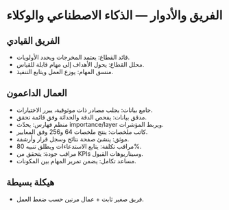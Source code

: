 # الفريق والأدوار — الذكاء الاصطناعي والوكلاء

## الفريق القيادي
- قائد القطاع: يعتمد المخرجات ويحدد الأولويات.
- محلل القطاع: يحول الأهداف إلى مهام قابلة للقياس.
- منسق المهام: يوزع العمل ويتابع التنفيذ.

## العمال الداعمون
- جامع بيانات: يجلب مصادر ذات موثوقية، يبرر الاختيارات.
- مدقق بيانات: يفحص الدقة والحداثة وفق قائمة تحقق.
- منظم فهارس: يحدّث importance/layer ويربط المؤشرات.
- كاتب ملخصات: ينتج ملخصات 64 و256 وفق المعايير.
- موثق: ينشئ صفحة نتائج وسجل قرار وأرشفة.
- مراقب تكلفة: يتابع الاستدعاءات ويطلق تنبيه 80%.
- مراقب جودة: يتحقق من KPIs وسيناريوهات القبول.
- مساعد تكامل: يضمن تمرير المهام بين المكونات.

## هيكلة بسيطة
- فريق صغير ثابت + عمال مرنين حسب ضغط العمل.
